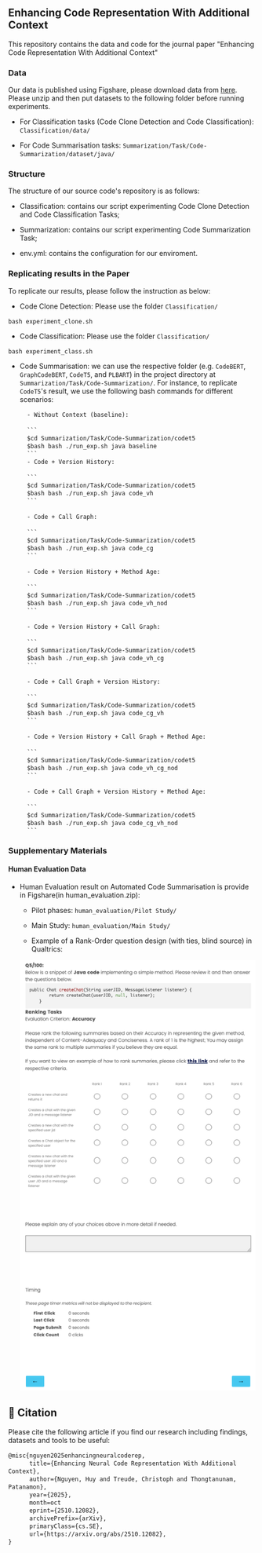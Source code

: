 ## Enhancing Code Representation With Additional Context

This repository contains the data and code for the journal paper "Enhancing Code Representation With Additional Context"

### Data 

Our data is published using Figshare, please download data from [here](https://figshare.com/s/71c3233d55c2ad91f30c). Please unzip and then put datasets to the following folder before running experiments.

- For Classification tasks (Code Clone Detection and Code Classification):  `Classification/data/` 

- For Code Summarisation tasks:  `Summarization/Task/Code-Summarization/dataset/java/` 

### Structure

The structure of our source code's repository is as follows:

- Classification: contains our script experimenting Code Clone Detection and Code Classification Tasks;

- Summarization: contains our script experimenting Code Summarization Task;   

- env.yml: contains the configuration for our enviroment. 

### Replicating results in the Paper

To replicate our results, please follow the instruction as below:

- Code Clone Detection: Please use the folder `Classification/`

```
bash experiment_clone.sh
```

- Code Classification: Please use the folder `Classification/`

```
bash experiment_class.sh
```

- Code Summarisation: we can use the respective folder (e.g. `CodeBERT`, `GraphCodeBERT`, `CodeT5`, and `PLBART`) in the project directory at `Summarization/Task/Code-Summarization/`. For instance, to replicate `CodeT5`'s result, we use the following bash commands for different scenarios:

        - Without Context (baseline):

        ```
        $cd Summarization/Task/Code-Summarization/codet5
        $bash bash ./run_exp.sh java baseline
        ```
        - Code + Version History:
        
        ```
        $cd Summarization/Task/Code-Summarization/codet5
        $bash bash ./run_exp.sh java code_vh
        ```

        - Code + Call Graph:
        
        ```
        $cd Summarization/Task/Code-Summarization/codet5
        $bash bash ./run_exp.sh java code_cg
        ```

        - Code + Version History + Method Age:
        
        ```
        $cd Summarization/Task/Code-Summarization/codet5
        $bash bash ./run_exp.sh java code_vh_nod
        ```

        - Code + Version History + Call Graph:
        
        ```
        $cd Summarization/Task/Code-Summarization/codet5
        $bash bash ./run_exp.sh java code_vh_cg
        ```

        - Code + Call Graph + Version History:
        
        ```
        $cd Summarization/Task/Code-Summarization/codet5
        $bash bash ./run_exp.sh java code_cg_vh
        ```

        - Code + Version History + Call Graph + Method Age:
        
        ```
        $cd Summarization/Task/Code-Summarization/codet5
        $bash bash ./run_exp.sh java code_vh_cg_nod
        ```

        - Code + Call Graph + Version History + Method Age:
        
        ```
        $cd Summarization/Task/Code-Summarization/codet5
        $bash bash ./run_exp.sh java code_cg_vh_nod
        ```

### Supplementary Materials

#### Human Evaluation Data

- Human Evaluation result on Automated Code Summarisation is provide in Figshare(in human_evaluation.zip):
    - Pilot phases: `human_evaluation/Pilot Study/`
        
    - Main Study: `human_evaluation/Main Study/`

    - Example of a Rank-Order question design (with ties, blind source) in Qualtrics:
    
    ![An example for Human Evaluation task in Code Summarization with Rank-Order-with-Ties questions](_img/example_Q5.png)
    
## 📜 Citation

Please cite the following article if you find our research including findings, datasets and tools to be useful:

```
@misc{nguyen2025enhancingneuralcoderep,
      title={Enhancing Neural Code Representation With Additional Context}, 
      author={Nguyen, Huy and Treude, Christoph and Thongtanunam, Patanamon},
      year={2025},
      month=oct
      eprint={2510.12082},
      archivePrefix={arXiv},
      primaryClass={cs.SE},
      url={https://arxiv.org/abs/2510.12082}, 
}
```